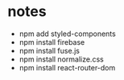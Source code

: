 # notes

- npm add styled-components
- npm install firebase
- npm install fuse.js
- npm install normalize.css
- npm install react-router-dom
